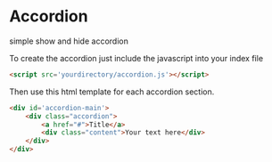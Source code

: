 # Accordion
simple show and hide accordion

To create the accordion just include the javascript into your index file
```html
<script src='yourdirectory/accordion.js'></script>
```

Then use this html template for each accordion section.
```html
<div id='accordion-main'>
    <div class="accordion">
        <a href="#">Title</a>
        <div class="content">Your text here</div>
    </div>
</div>
```
